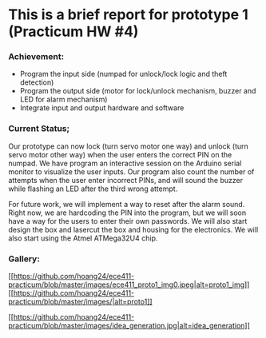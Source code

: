 # This is a brief report for prototype 1 (Practicum HW #4)

### Achievement:
- Program the input side (numpad for unlock/lock logic and theft detection)
- Program the output side (motor for lock/unlock mechanism, buzzer and LED for alarm mechanism)
- Integrate input and output hardware and software

### Current Status;
Our prototype can now lock (turn servo motor one way) and unlock (turn servo motor other way) when the user enters the correct PIN on the numpad. We have program an interactive session on the Arduino serial monitor to visualize the user inputs. Our program also count the number of attempts when the user enter incorrect PINs, and will sound the buzzer while flashing an LED after the third wrong attempt. 

For future work, we will implement a way to reset after the alarm sound. Right now, we are hardcoding the PIN into the program, but we will soon have a way for the users to enter their own passwords. We will also start design the box and lasercut the box and housing for the electronics. We will also start using the Atmel ATMega32U4 chip.

### Gallery:

[[https://github.com/hoang24/ece411-practicum/blob/master/images/ece411_proto1_img0.jpeg|alt=proto1_img]]
[[https://github.com/hoang24/ece411-practicum/blob/master/images/|alt=proto1]]


[[https://github.com/hoang24/ece411-practicum/blob/master/images/idea_generation.jpg|alt=idea_generation]]
